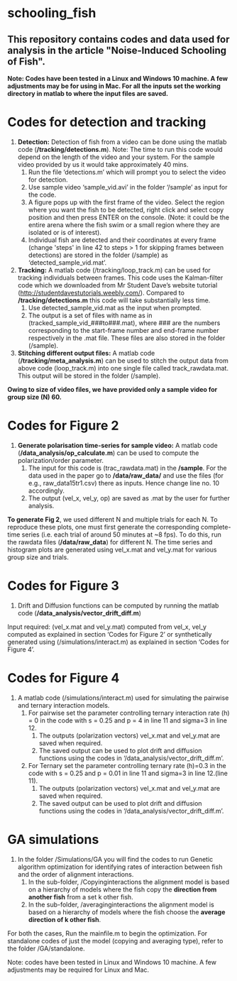 # schooling_fish

## This repository contains codes and data used for analysis in the article "Noise-Induced Schooling of Fish". 


**Note: Codes have been tested in a Linux and Windows 10 machine. A few adjustments may be for using in Mac. For all the inputs set the working directory in matlab to where the input files are saved.**

# Codes for detection and tracking

1. **Detection:** Detection of fish from a video can be done using the matlab code (__/tracking/detections.m__). Note: The time to run this code would depend on the length of the video and your system. For the sample video provided by us it would take approximately 40 mins.
    1. Run the file ‘detections.m’ which will prompt you to select the video for detection.
    2. Use sample video ‘sample_vid.avi’ in the folder ‘/sample’ as input for the code.
    3. A figure pops up with the first frame of the video. Select the region where you want the fish to be detected, right click and select copy position and then press ENTER on the console. (Note: it could be the entire arena where the fish swim or a small region where they are isolated or is of interest).
    4. Individual fish are detected and their coordinates at every frame (change 'steps' in line 42 to steps > 1 for skipping frames between detections) are stored in the folder (/sample) as ‘detected_sample_vid.mat’.
2. **Tracking:** A matlab code (/tracking/loop_track.m) can be used for tracking individuals between frames. This code uses the Kalman-filter code which we downloaded from Mr Student Dave’s website tutorial (http://studentdavestutorials.weebly.com/). Compared to __/tracking/detections.m__ this code will take substantially less time.
    1. Use detected_sample_vid.mat as the input when prompted.
    2. The output is a set of files with name as in (tracked_sample_vid_###to###.mat), where ### are the numbers corresponding to the start-frame number and end-frame number respectively in the .mat file. These files are also stored in the folder (/sample).
3. **Stitching different output files:** A matlab code (__/tracking/meta_analysis.m__) can be used to stitch the output data from above code (loop_track.m) into one single file called track_rawdata.mat. This output will be stored in the folder (/sample).

**Owing to size of video files, we have provided only a sample video for group size (N) 60.**

# Codes for Figure 2

1. **Generate polarisation time-series for sample video:** A matlab code (__/data_analysis/op_calculate.m__) can be used to compute the polarization/order parameter.
    1. The input for this code is (trac_rawdata.mat) in the __/sample__. For the data used in the paper go to __/data/raw_data/__ and use the files (for e.g., raw_data15tr1.csv) there as inputs. Hence change line no. 10 accordingly.
    2. The output (vel_x, vel_y, op) are saved as .mat by the user for further analysis.
    
**To generate Fig 2**, we used different N and multiple trials for each N. To reproduce these plots, one must first generate the corresponding complete-time series (i.e. each trial of around 50 minutes at ~8 fps). To do this, run the rawdata files (__/data/raw_data__) for different N. 
The time series and histogram plots are generated using vel_x.mat and vel_y.mat for various group size and trials.

# Codes for Figure 3

1. Drift and Diffusion functions can be computed by running the matlab code (__/data_analysis/vector_drift_diff.m__)

Input required: (vel_x.mat and vel_y.mat) computed from vel_x, vel_y computed as explained in section ‘Codes for Figure 2’ or synthetically generated using (/simulations/interact.m) as explained in section ‘Codes for Figure 4’.

# Codes for Figure 4

1. A matlab code (/simulations/interact.m) used for simulating the pairwise and ternary interaction models.
    1. For pairwise set the parameter controlling ternary interaction rate (h) = 0 in the code with s = 0.25 and p = 4 in line 11 and sigma=3 in line 12.
        1. The outputs (polarization vectors) vel_x.mat and vel_y.mat are saved when required.
        2. The saved output can be used to plot drift and diffusion functions using the codes in ‘/data_analysis/vector_drift_diff.m’.
    2. For Ternary set the parameter controlling ternary rate (h)=0.3 in the code with s = 0.25 and p = 0.01 in line 11 and sigma=3 in line 12.(line 11).
        1. The outputs (polarization vectors) vel_x.mat and vel_y.mat are saved when required. 
        2. The saved output can be used to plot drift and diffusion functions using the codes in ‘/data_analysis/vector_drift_diff.m’.

# GA simulations

1. In the folder /Simulations/GA you will find the codes to run Genetic algorithm optimization for identifying rates of interaction between fish and the order of alignment interactions.
    1. In the sub-folder, /Copyinginteractions the alignment model is based on a hierarchy of models where the fish copy the **direction from another fish** from a set k other fish.
    2. In the sub-folder, /averaginginteractions the alignment model is based on a hierarchy of models where the fish choose the **average direction of k other fish**.
    
    
For both the cases, Run the mainfile.m to begin the optimization.
For standalone codes of just the model (copying and averaging type), refer to the folder /GA/standalone.
 
 
 
Note: codes have been tested in Linux and Windows 10 machine. A few adjustments may be required for Linux and Mac.




  

